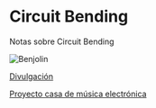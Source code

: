 Circuit Bending
===============

Notas sobre Circuit Bending

![Benjolin](http://macumbista.net/wp-content/uploads/2012/06/benjolin.png)

[Divulgación](divulgacion.md)

[Proyecto casa de música electrónica](https://github.com/son0p/eeleX)


